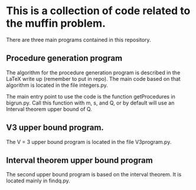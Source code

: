 # This is a collection of code related to the muffin problem.

There are three main programs contained in this repository.

## Procedure generation program
The algorithm for the procedure generation program is described in the LaTeX write up (remember to put in repo). The main code based on that algorithm is located in the file integers.py.

The main entry point to use the code is the function getProcedures in bigrun.py. Call this function with m, s, and Q, or by default will use an Interval theorem upper bound of Q.

## V3 upper bound program.
The V = 3 upper bound program is located in the file V3program.py.

## Interval theorem upper bound program
The second upper bound program is based on the interval theorem. It is located mainly in findq.py.
